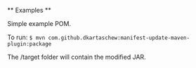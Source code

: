 ** Examples **

Simple example POM.

To run: ```$ mvn com.github.dkartaschew:manifest-update-maven-plugin:package```

The /target folder will contain the modified JAR.
